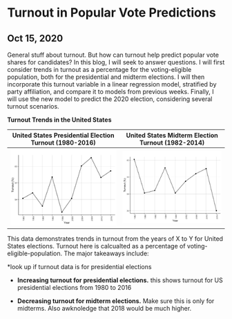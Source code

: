 # Turnout in Popular Vote Predictions
## Oct 15, 2020

General stuff about turnout. 
But how can turnout help predict popular vote shares for candidates? In this blog, I will seek to answer questions. I will first consider trends in turnout as a percentage for the voting-eligible population, both for the presidential and midterm elections. I will then incorporate this turnout variable in a linear regression model, stratified by party affiliation, and compare it to models from previous weeks. Finally, I will use the new model to predict the 2020 election, considering several turnout scenarios. 

**Turnout Trends in the United States**

United States Presidential Election Turnout (1980-2016)  |  United States Midterm Election Turnout (1982-2014)
:-------------------------:|:-------------------------:
![](Turnout1.png)|![](Turnout2.png)

This data demonstrates trends in turnout from the years of X to Y for United States elections. Turnout here is calcualted as a percentage of voting-eligible-population. The major takeaways include: 

*look up if turnout data is for presidential elections

* **Increasing turnout for presidential elections.** this shows turnout for US presidential elections from 1980 to 2016

* **Decreasing turnout for midterm elections.** Make sure this is only for midterms. Also awknoledge that 2018 would be much higher. 

